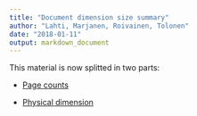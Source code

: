 ```yaml
---
title: "Document dimension size summary"
author: "Lahti, Marjanen, Roivainen, Tolonen"
date: "2018-01-11"
output: markdown_document
---
```


This material is now splitted in two parts:

  * [Page counts](pagecount.md)

  * [Physical dimension](dimension.md)


